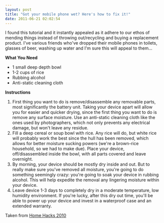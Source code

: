 ```yaml
---
layout: post
title: "Got your mobile phone wet? Here's how to fix it!"
date: 2011-06-21 02:02:54
---
```


I found this tutorial and it instantly appealed as it adhere to our ethos of mending things instead of throwing out/recycling and buying a replacement product. I've various friends who've dropped their mobile phones in toilets, glasses of beer, washing up water and I'm sure this will appeal to them...

**What You Need**

*   1 small deep depth bowl
*   1-2 cups of rice
*   Rubbing alcohol
*   Anti-static cleaning cloth

**Instructions**

1.  First thing you want to do is remove/disassemble any removable parts, most significantly the battery unit. Taking your device apart will allow you for easier and quicker drying, since the first thing you want to do is remove any surface moisture. Use an anti-static cleaning cloth like the ones used by photographers, which not only prevents any electrical damage, but won't leave any residue.
2.  Fill a deep cereal or soup bowl with rice. Any rice will do, but white rice will probably work the best since the hull has been removed, which allows for better moisture sucking powers (we're a brown-rice household, so we had to make due). Place your device, off/disassembled inside the bowl, with all parts covered and leave overnight.
3.  By morning, your device should be mostly dry inside and out. But to really make sure you've removed all moisture, you're going to do something seemingly crazy: you're going to soak your device in rubbing alcohol. This will help expedite the removal any lingering moisture within your device.
4.  Leave device 1-3 days to completely dry in a moderate temperature, low humidity environment. If you're lucky, after this dry out time, you'll be able to power up your device and invest in a waterproof case and an extended warranty.

Taken from [Home Hacks 2010][1]

 [1]: http://www.unplggd.com/unplggd/how-to/how-to-dry-out-and-hopefully-save-wet-electronics-home-hacks-107945